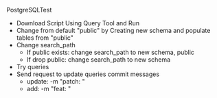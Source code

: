 PostgreSQLTest
* Download Script Using Query Tool and Run
* Change from default "public" by Creating new schema and populate tables from "public"
* Change search_path
    * If public exists: change search_path to new schema, public
    * If drop public: change search_path to new schema
* Try queries
* Send request to update queries commit messages
    * update: -m "patch: "
    * add: -m "feat: "


